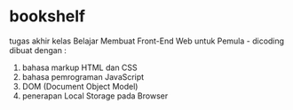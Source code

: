 # bookshelf
tugas akhir kelas Belajar Membuat Front-End Web untuk Pemula - dicoding
dibuat dengan :
1. bahasa markup HTML dan CSS
2. bahasa pemrograman JavaScript
3. DOM (Document Object Model)
4. penerapan Local Storage pada Browser
